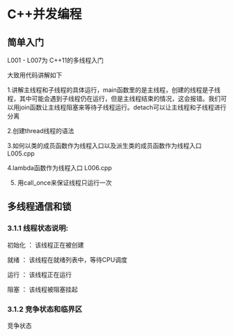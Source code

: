# C++并发编程

## 简单入门

L001 - L007为 C++11的多线程入门<br>

大致用代码讲解如下<br>

1.讲解主线程和子线程的具体运行，main函数里的是主线程，创建的线程是子线程，其中可能会遇到子线程仍在运行，但是主线程结束的情况，这会报错。我们可以用join函数让主线程阻塞来等待子线程运行。detach可以让主线程和子线程进行分离<br>

2.创建thread线程的语法<br>

3.如何以类的成员函数作为线程入口以及派生类的成员函数作为线程入口 L005.cpp<br>

4.lambda函数作为线程入口 L006.cpp<br>

5. 用call_once来保证线程只运行一次<br>

## 多线程通信和锁

### 3.1.1 线程状态说明:

初始化 ： 该线程正在被创建 <br>

就绪 ： 该线程在就绪列表中，等待CPU调度 <br>

运行 ： 该线程正在运行 <br>

阻塞 ： 该线程被阻塞挂起 <br>



### 3.1.2 竞争状态和临界区

竞争状态 